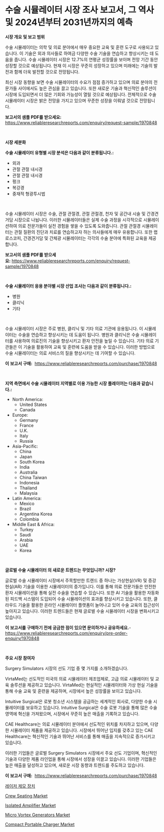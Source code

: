 <p><h1>수술 시뮬레이터 시장 조사 보고서, 그 역사 및 2024년부터 2031년까지의 예측</h1></p><p><strong>시장 개요 및 보고 범위</strong></p>
<p><p>수술 시뮬레이터는 의학 및 의료 분야에서 매우 중요한 교육 및 훈련 도구로 사용되고 있습니다. 이 기술은 외과 의사들로 하여금 다양한 수술 기술을 연습하고 향상시키는 데 도움을 줍니다. 수술 시뮬레이터 시장은 12.7%의 연평균 성장률을 보이며 전망 기간 동안 성장할 것으로 예상됩니다. 현재 이 시장은 꾸준히 성장하고 있으며 미래에는 기술의 발전과 함께 더욱 발전할 것으로 전망됩니다.</p><p>최신 시장 동향을 보면 수술 시뮬레이터의 수요가 점점 증가하고 있으며 의료 분야의 전문가들 사이에서도 높은 관심을 끌고 있습니다. 또한 새로운 기술과 혁신적인 솔루션이 시장에 도입되면서 더 많은 기회와 가능성이 열릴 것으로 예상됩니다. 전체적으로 수술 시뮬레이터 시장은 밝은 전망을 가지고 있으며 꾸준한 성장을 이뤄낼 것으로 전망됩니다.</p></p>
<p><strong>보고서의 샘플 PDF를 받으세요:</strong> <a href="https://www.reliableresearchreports.com/enquiry/request-sample/1970848">https://www.reliableresearchreports.com/enquiry/request-sample/1970848</a></p>
<p>&nbsp;</p>
<p><strong>시장 세분화</strong></p>
<p><strong>수술 시뮬레이터 유형별 시장 분석은 다음과 같이 분류됩니다.:</strong></p>
<p><ul><li>외과</li><li>관절 관절 내시경</li><li>관절 관절 내시경</li><li>펑크</li><li>복강경</li><li>중재적 형광투시법</li></ul></p>
<p>&nbsp;</p>
<p><p>수술 시뮬레이터 시장은 수술, 관절 관절경, 관절 관절경, 천자 및 공간내 시술 및 간경견거담 시장으로 나뉩니다. 이러한 시뮬레이터들은 실제 수술 과정을 시각적으로 시뮬레이션하여 의료 전문가들이 실전 경험을 쌓을 수 있도록 도와줍니다. 관절 관절경 시뮬레이터는 관절 질환의 진단과 치료를 연습하고자 하는 의사들에게 매우 유용합니다. 또한 랩로스코피, 간경견거담 및 간체광 시뮬레이터는 각각의 수술 분야에 특화된 교육을 제공합니다.</p></p>
<p><strong>보고서의 샘플 PDF를 받으세요:</strong>&nbsp;<a href="https://www.reliableresearchreports.com/enquiry/request-sample/1970848">https://www.reliableresearchreports.com/enquiry/request-sample/1970848</a></p>
<p>&nbsp;</p>
<p><strong> 수술 시뮬레이터 응용 분야별 시장 산업 조사는 다음과 같이 분류됩니다.:</strong></p>
<p><ul><li>병원</li><li>클리닉</li><li>기타</li></ul></p>
<p>&nbsp;</p>
<p><p>수술 시뮬레이터 시장은 주로 병원, 클리닉 및 기타 의료 기관에 응용됩니다. 이 시뮬레이터는 수술을 연습하고 향상시키는 데 도움이 됩니다. 병원과 클리닉은 수술 시뮬레이터를 사용하여 의료진의 기술을 향상시키고 환자 안전을 높일 수 있습니다. 기타 의료 기관들은 이 기술을 활용하여 교육 및 훈련에 도움을 받을 수 있습니다. 이러한 방법으로 수술 시뮬레이터는 의료 서비스의 질을 향상시키는 데 기여할 수 있습니다.</p></p>
<p><strong>이 보고서 구매:</strong>&nbsp; <a href="https://www.reliableresearchreports.com/purchase/1970848">https://www.reliableresearchreports.com/purchase/1970848</a></p>
<p>&nbsp;</p>
<p><strong>지역 측면에서 수술 시뮬레이터 지역별로 이용 가능한 시장 플레이어는 다음과 같습니다.:</strong></p>
<p><ul>
    <li>
        North America:
        <ul>
            <li>United States</li>
            <li>Canada</li>
        </ul>
    </li>
    <li>
        Europe:
        <ul>
            <li>Germany</li>
            <li>France</li>
            <li>U.K.</li>
            <li>Italy</li>
            <li>Russia</li>
        </ul>
    </li>
    <li>
        Asia-Pacific:
        <ul>
            <li>China</li>
            <li>Japan</li>
            <li>South Korea</li>
            <li>India</li>
            <li>Australia</li>
            <li>China Taiwan</li>
            <li>Indonesia</li>
            <li>Thailand</li>
            <li>Malaysia</li>
        </ul>
    </li>
    <li>
        Latin America:
        <ul>
            <li>Mexico</li>
            <li>Brazil</li>
            <li>Argentina Korea</li>
            <li>Colombia</li>
        </ul>
    </li>
    <li>
        Middle East & Africa:
        <ul>
            <li>Turkey</li>
            <li>Saudi</li>
            <li>Arabia</li>
            <li>UAE</li>
            <li>Korea</li>
        </ul>
    </li>
    </ul></p>
<p>&nbsp;</p>
<p><strong>글로벌 수술 시뮬레이터 의 새로운 트렌드는 무엇입니까? 시장?</strong></p>
<p><p>글로벌 수술 시뮬레이터 시장에서 주목할만한 트렌드 중 하나는 가상현실(VR) 및 증강현실(AR) 기술을 이용한 시뮬레이터의 증가입니다. 이를 통해 의료 전문가들은 안전한 환자 시뮬레이션을 통해 실전 수술을 연습할 수 있습니다. 또한 AI 기술을 활용한 자동화된 피드백 시스템이 도입되어 수술 시뮬레이션의 효과를 향상시키고 있습니다. 또한, 클라우드 기술을 활용한 온라인 시뮬레이터 플랫폼이 늘어나고 있어 수술 교육의 접근성이 높아지고 있습니다. 이러한 트렌드들은 현재 글로벌 수술 시뮬레이터 시장을 변화시키고 있습니다.</p></p>
<p><strong>이 보고서를 구매하기 전에 궁금한 점이 있으면 문의하거나 공유하세요.</strong>- <a href="https://www.reliableresearchreports.com/enquiry/pre-order-enquiry/1970848">https://www.reliableresearchreports.com/enquiry/pre-order-enquiry/1970848</a></p>
<p>&nbsp;</p>
<p><strong>주요 시장 참여자</strong></p>
<p><p>Surgery Simulators 시장의 선도 기업 중 몇 가지를 소개하겠습니다.</p><p>VirtaMed는 선도적인 미국의 의료 시뮬레이터 제조업체로, 고급 의료 시뮬레이터 및 교육 솔루션을 제공하고 있습니다. VirtaMed는 현실적인 시뮬레이터와 가상 현실 기술을 통해 수술 교육 및 훈련을 제공하며, 시장에서 높은 성장률을 보이고 있습니다.</p><p>Intuitive Surgical은 로봇 청소년 시스템을 공급하는 세계적인 회사로, 다양한 수술 시뮬레이터를 보유하고 있습니다. Intuitive Surgical은 수술 로봇 기술을 통해 많은 수술 영역에 혁신을 가져왔으며, 시장에서 꾸준히 높은 매출을 기록하고 있습니다.</p><p>CAE Healthcare는 의료 시뮬레이터 분야에서 선도적인 위치를 차지하고 있으며, 다양한 시뮬레이터 제품을 제공하고 있습니다. 시장에서 뛰어난 입지를 갖추고 있는 CAE Healthcare는 혁신적인 기술과 뛰어난 서비스를 통해 매출을 지속적으로 증가시키고 있습니다.</p><p>이러한 기업들은 글로벌 Surgery Simulators 시장에서 주요 선도 기업이며, 혁신적인 기술과 다양한 제품 라인업을 통해 시장에서 성장을 이끌고 있습니다. 이러한 기업들은 높은 매출을 달성하고 있으며, 새로운 시장 동향과 트렌드를 주도하고 있습니다.</p></p>
<p><strong>이 보고서 구매:</strong>&nbsp;&nbsp;<a href="https://www.reliableresearchreports.com/purchase/1970848">https://www.reliableresearchreports.com/purchase/1970848</a></p>
<p><p><a href="https://github.com/akzkkws047661437/Market-Research-Report-List-1/blob/main/665074711399.md">레이저 제모 장치</a></p><p><a href="https://issuu.com/reportprime-2/docs/crew-seating-market-size-2030.pptx">Crew Seating Market</a></p><p><a href="https://github.com/joannagoyvaerts/Market-Research-Report-List-2/blob/main/isolated-amplifier-market.md">Isolated Amplifier Market</a></p><p><a href="https://issuu.com/reportprime-2/docs/micro-vortex-generators-market-size-2030.pptx">Micro Vortex Generators Market</a></p><p><a href="https://github.com/abdelrhmankishk22/Market-Research-Report-List-3/blob/main/compact-portable-charger-market.md">Compact Portable Charger Market</a></p></p>
